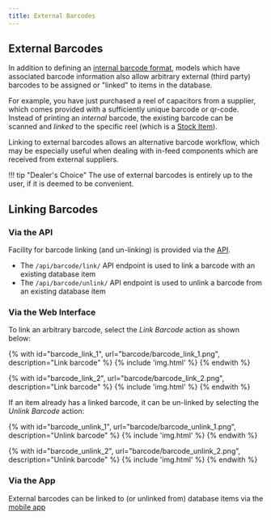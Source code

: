 ```yaml
---
title: External Barcodes
---
```


## External Barcodes

In addition to defining an [internal barcode format](./internal.md), models which have associated barcode information also allow arbitrary external (third party) barcodes to be assigned or "linked" to items in the database.

For example, you have just purchased a reel of capacitors from a supplier, which comes provided with a sufficiently unique barcode or qr-code. Instead of printing an *internal* barcode, the existing barcode can be scanned and *linked* to the specific reel (which is a [Stock Item](../stock/stock.md#stock-item)).

Linking to external barcodes allows an alternative barcode workflow, which may be especially useful when dealing with in-feed components which are received from external suppliers.

!!! tip "Dealer's Choice"
    The use of external barcodes is entirely up to the user, if it is deemed to be convenient.

## Linking Barcodes

### Via the API

Facility for barcode linking (and un-linking) is provided via the [API](../api/api.md).

- The `/api/barcode/link/` API endpoint is used to link a barcode with an existing database item
- The `/api/barcode/unlink/` API endpoint is used to unlink a barcode from an existing database item

### Via the Web Interface

To link an arbitrary barcode, select the *Link Barcode* action as shown below:

{% with id="barcode_link_1", url="barcode/barcode_link_1.png", description="Link barcode" %}
{% include 'img.html' %}
{% endwith %}

{% with id="barcode_link_2", url="barcode/barcode_link_2.png", description="Link barcode" %}
{% include 'img.html' %}
{% endwith %}

If an item already has a linked barcode, it can be un-linked by selecting the *Unlink Barcode* action:

{% with id="barcode_unlink_1", url="barcode/barcode_unlink_1.png", description="Unlink barcode" %}
{% include 'img.html' %}
{% endwith %}

{% with id="barcode_unlink_2", url="barcode/barcode_unlink_2.png", description="Unlink barcode" %}
{% include 'img.html' %}
{% endwith %}

### Via the App

External barcodes can be linked to (or unlinked from) database items via the [mobile app](../app/barcode.md)
